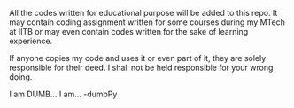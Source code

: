 All the codes written for educational purpose will be added to this repo.
It may contain coding assignment written for some courses during my MTech at IITB or may even contain codes written for the sake of learning experience.

If anyone copies my code and uses it or even part of it, they are solely responsible for their deed. I shall not be held responsible for your wrong doing.


I am DUMB... I am...
-dumbPy
